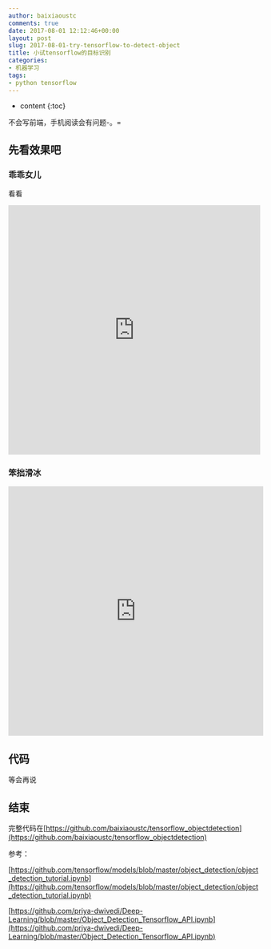 ```yaml
---
author: baixiaoustc
comments: true
date: 2017-08-01 12:12:46+00:00
layout: post
slug: 2017-08-01-try-tensorflow-to-detect-object
title: 小试tensorflow的目标识别
categories:
- 机器学习
tags:
- python tensorflow
---
```




* content 
{:toc}



不会写前端，手机阅读会有问题-。=

## 先看效果吧

### 乖乖女儿

看看

<iframe height="498" width="100%" src="http://player.youku.com/embed/XMjkzNzUzMjc0OA==" frameborder="0"> </iframe>

### 笨拙滑冰

<iframe height="498" width="510" src="http://player.youku.com/embed/XMjkzNzUzNjExMg==" frameborder="0"> </iframe>

## 代码

等会再说



## 结束

完整代码在[https://github.com/baixiaoustc/tensorflow_objectdetection](https://github.com/baixiaoustc/tensorflow_objectdetection)

参考：

[https://github.com/tensorflow/models/blob/master/object_detection/object_detection_tutorial.ipynb](https://github.com/tensorflow/models/blob/master/object_detection/object_detection_tutorial.ipynb)

[https://github.com/priya-dwivedi/Deep-Learning/blob/master/Object_Detection_Tensorflow_API.ipynb](https://github.com/priya-dwivedi/Deep-Learning/blob/master/Object_Detection_Tensorflow_API.ipynb)